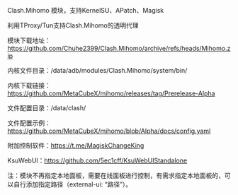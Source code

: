 Clash.Mihomo 模块，支持KernelSU、APatch、Magisk

利用TProxy/Tun支持Clash.Mihomo的透明代理

模块下载地址：https://github.com/Chuhe2399/Clash.Mihomo/archive/refs/heads/Mihomo.zip

内核文件目录：/data/adb/modules/Clash.Mihomo/system/bin/

内核下载链接：https://github.com/MetaCubeX/mihomo/releases/tag/Prerelease-Alpha

文件配置目录：/data/clash/

文件配置示例：https://github.com/MetaCubeX/mihomo/blob/Alpha/docs/config.yaml

附加控制软件：https://t.me/MagiskChangeKing

KsuWebUI：https://github.com/5ec1cff/KsuWebUIStandalone

注：模块不再指定本地面板，需要在线面板进行控制，有需求指定本地面板的，可以自行添加指定路径（external-ui: “路径”）。
